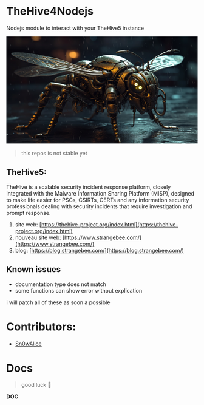 # TheHive4Nodejs
Nodejs module to interact with your TheHive5 instance

<p align="center">
    <img src="./.github/logo.png">
</p>

> this repos is not stable yet

## TheHive5: 
TheHive is a scalable security incident response platform, closely integrated with the Malware Information Sharing Platform (MISP), designed to make life easier for PSCs, CSIRTs, CERTs and any information security professionals dealing with security incidents that require investigation and prompt response.

1. site web: [https://thehive-project.org/index.html](https://thehive-project.org/index.html)
2. nouveau site web: [https://www.strangebee.com/](https://www.strangebee.com/)
3. blog: [https://blog.strangebee.com/](https://blog.strangebee.com/)

## Known issues
- documentation type does not match
- some functions can show error without explication

i will patch all of these as soon a possible


# Contributors: 
- [Sn0wAlice](https://github.com/Sn0wAlice)



# Docs

> good luck 🥹

__DOC__